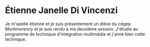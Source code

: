 # Étienne Janelle Di Vincenzi
Je m'apelle étienne et je suis présentement un élève du cégep Montmorency et je suis rendu à ma deuxième session. J'étudie au programme de technique d'intégration multimédia et j'aime bien cette technique.
